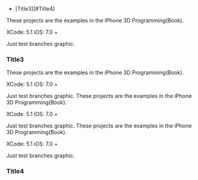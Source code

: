 - [Title3][#Title4]

These projects are the examples in the iPhone 3D Programming(Book).

XCode: 5.1
iOS: 7.0 +


Just test branches graphic.
### Title3 
These projects are the examples in the iPhone 3D Programming(Book).

XCode: 5.1
iOS: 7.0 +


Just test branches graphic.
These projects are the examples in the iPhone 3D Programming(Book).

XCode: 5.1
iOS: 7.0 +


Just test branches graphic.
These projects are the examples in the iPhone 3D Programming(Book).

XCode: 5.1
iOS: 7.0 +


Just test branches graphic.
### Title4
